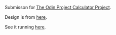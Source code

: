 Submisson for [The Odin Project Calculator Project](https://www.theodinproject.com/lessons/foundations-calculator).  

Design is from [here](https://search.muz.li/MzJlZTlkNGYx?utm_source=muz.li-insp&utm_medium=article&utm_campaign=%2Finspiration%2Fcalculator-design%2F).  

See it running [here](https://karhic.github.io/odin-calculator/).
